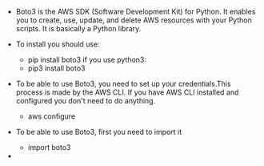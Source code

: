 * Boto3 is the AWS SDK (Software Development Kit) for Python. It enables you to create, use, update, and delete AWS resources with your Python scripts. It is basically a Python library.

* To install you should use:
  - pip install boto3
  if you use python3:
  - pip3 install boto3

* To be able to use Boto3, you need to set up your credentials.This process is made by the AWS CLI. If you have AWS CLI installed and configured you don't need to do anything.
  - aws configure

* To be able to use Boto3, first you need to import it 
  - import boto3

*